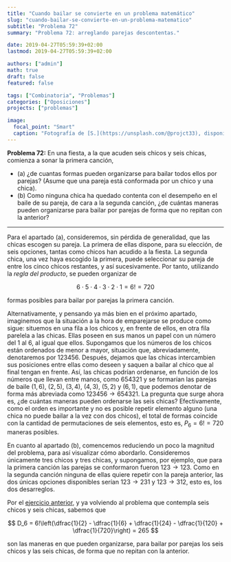 ```yaml
---
title: "Cuando bailar se convierte en un problema matemático"
slug: "cuando-bailar-se-convierte-en-un-problema-matematico"
subtitle: "Problema 72"
summary: "Problema 72: arreglando parejas descontentas."

date: 2019-04-27T05:59:39+02:00
lastmod: 2019-04-27T05:59:39+02:00

authors: ["admin"]
math: true
draft: false
featured: false

tags: ["Combinatoria", "Problemas"]
categories: ["Oposiciones"]
projects: ["problemas"]

image:
  focal_point: "Smart"
  caption: "Fotografía de [S.](https://unsplash.com/@projct33), disponible en [Unsplash](https://unsplash.com/photos/jLCJF_nmd70)."
---
```


**Problema 72:** En una fiesta, a la que acuden seis chicos y seis chicas, comienza a sonar la primera canción,

- (a) ¿de cuantas formas pueden organizarse para bailar todos ellos por parejas? (Asume que una pareja está conformada por un chico y una chica).
- (b) Como ninguna chica ha quedado contenta con el desempeño en el baile de su pareja, de cara a la segunda canción, ¿de cuántas maneras pueden organizarse para bailar por parejas de forma que no repitan con la anterior?

***

Para el apartado (a), consideremos, sin pérdida de generalidad, que las chicas escogen su pareja. La primera de ellas dispone, para su elección, de seis opciones, tantas como chicos han acudido a la fiesta. La segunda chica, una vez haya escogido la primera, puede seleccionar su pareja de entre los cinco chicos restantes, y así sucesivamente. Por tanto, utilizando la *regla del producto*, se pueden organizar de

$$
6\cdot5\cdot4\cdot3\cdot2\cdot1 = 6! = 720
$$

formas posibles para bailar por parejas la primera canción.

Alternativamente, y pensando ya más bien en el próximo apartado, imaginemos que la situación a la hora de emparejarse se produce como sigue: situemos en una fila a los chicos y, en frente de ellos, en otra fila parelela a las chicas. Ellas poseen en sus manos un papel con un número del $1$ al $6$, al igual que ellos. Supongamos que los números de los chicos están ordenados de menor a mayor, situación que, abreviadamente, denotaremos por $123456$. Después, dejamos que las chicas intercambien sus posiciones entre ellas como deseen y saquen a bailar al chico que al final tengan en frente. Así, las chicas podrían ordenarse, en función de los números que llevan entre manos, como $654321$ y se formarían las parejas de baile $(1,6)$, $(2,5)$, $(3,4)$, $(4,3)$, $(5,2)$ y $(6,1)$, que podemos denotar de forma más abreviada como $123456\rightarrow 654321$. La pregunta que surge ahora es, ¿de cuántas maneras pueden ordenarse las seis chicas? Efectivamente, como el orden es importante y no es posible repetir elemento alguno (una chica no puede bailar a la vez con dos chicos), el total de formas coincide con la cantidad de permutaciones de seis elementos, esto es, $P_6 = 6! = 720$ maneras posibles.

En cuanto al apartado (b), comencemos reduciendo un poco la magnitud del problema, para así visualizar cómo abordarlo. Consideremos únicamente tres chicos y tres chicas, y supongamos, por ejemplo, que para la primera canción las parejas se conformaron fueron $123\rightarrow 123$. Como en la segunda canción ninguna de ellas quiere repetir con la pareja anterior, las dos únicas opciones disponibles serían $123\rightarrow 231$ y $123\rightarrow 312$, esto es, los dos desarreglos.

Por el [ejercicio anterior](/2019/04/24/presentando-desarreglos/), y ya volviendo al problema que contempla seis chicos y seis chicas, sabemos que

$$
D_6 = 6!\left(\dfrac{1}{2} - \dfrac{1}{6} + \dfrac{1}{24} - \dfrac{1}{120} + \dfrac{1}{720}\right) = 265
$$

son las maneras en que pueden organizarse, para bailar por parejas los seis chicos y las seis chicas, de forma que no repitan con la anterior.
